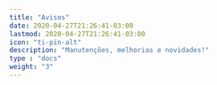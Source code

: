 ```yaml
---
title: "Avisos"
date: 2020-04-27T21:26:41-03:00
lastmod: 2020-04-27T21:26:41-03:00
icon: "ti-pin-alt"
description: "Manutenções, melhorias e novidades!"
type : "docs"
weight: "3"
---
```

